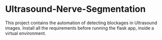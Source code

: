 # Ultrasound-Nerve-Segmentation
This project contains the automation of detecting blockages in Ultrasound images. Install all the requirements before running the flask app, inside a virtual environment.

